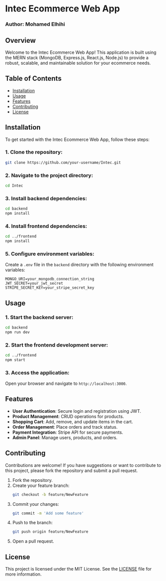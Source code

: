 
# Intec Ecommerce Web App

### Author: Mohamed Elhihi

## Overview
Welcome to the Intec Ecommerce Web App! This application is built using the MERN stack (MongoDB, Express.js, React.js, Node.js) to provide a robust, scalable, and maintainable solution for your ecommerce needs.

## Table of Contents
- [Installation](#installation)
- [Usage](#usage)
- [Features](#features)
- [Contributing](#contributing)
- [License](#license)

## Installation
To get started with the Intec Ecommerce Web App, follow these steps:

### 1. Clone the repository:
```bash
git clone https://github.com/your-username/Intec.git
```

### 2. Navigate to the project directory:
```bash
cd Intec
```

### 3. Install backend dependencies:
```bash
cd backend
npm install
```

### 4. Install frontend dependencies:
```bash
cd ../frontend
npm install
```

### 5. Configure environment variables:
Create a `.env` file in the `backend` directory with the following environment variables:
```
MONGO_URI=your_mongodb_connection_string
JWT_SECRET=your_jwt_secret
STRIPE_SECRET_KEY=your_stripe_secret_key
```

## Usage
### 1. Start the backend server:
```bash
cd backend
npm run dev
```

### 2. Start the frontend development server:
```bash
cd ../frontend
npm start
```

### 3. Access the application:  
Open your browser and navigate to `http://localhost:3000`.

## Features
- **User Authentication**: Secure login and registration using JWT.
- **Product Management**: CRUD operations for products.
- **Shopping Cart**: Add, remove, and update items in the cart.
- **Order Management**: Place orders and track status.
- **Payment Integration**: Stripe API for secure payments.
- **Admin Panel**: Manage users, products, and orders.

## Contributing
Contributions are welcome! If you have suggestions or want to contribute to this project, please fork the repository and submit a pull request.

1. Fork the repository.
2. Create your feature branch:
   ```bash
   git checkout -b feature/NewFeature
   ```
3. Commit your changes:
   ```bash
   git commit -m 'Add some feature'
   ```
4. Push to the branch:
   ```bash
   git push origin feature/NewFeature
   ```
5. Open a pull request.

## License
This project is licensed under the MIT License. See the [LICENSE](LICENSE) file for more information.
